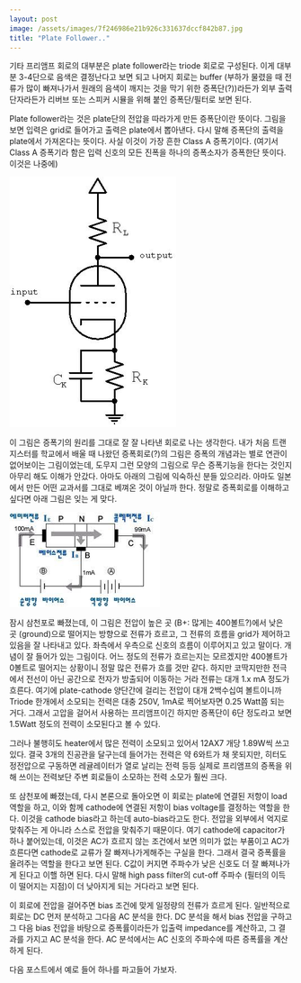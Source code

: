 ```yaml
---
layout: post
image: /assets/images/7f246986e21b926c331637dccf842b87.jpg
title: "Plate Follower.."
---
```



기타 프리앰프 회로의 대부분은 plate follower라는 triode 회로로 구성된다. 이게 대부분 3-4단으로 음색은 결정난다고 보면 되고 나머지 회로는 buffer (부하가 물렸을 때 전류가 많이 빠져나가서 원래의 음색이 깨지는 것을 막기 위한 증폭단(?))라든가 외부 출력단자라든가 리버브 또는 스피커 시뮬을 위해 붙인 증폭단/필터로 보면 된다.




Plate follower라는 것은 plate단의 전압을 따라가게 만든 증폭단이란 뜻이다. 그림을 보면 입력은 grid로 들어가고 출력은 plate에서 뽑아낸다. 다시 말해 증폭단의 출력을 plate에서 가져온다는 뜻이다. 사실 이것이 가장 흔한 Class A 증폭기이다. (여기서 Class A 증폭기라 함은 입력 신호의 모든 진폭을 하나의 증폭소자가 증폭한단 뜻이다. 이것은 나중에)






![image](/assets/images/7f246986e21b926c331637dccf842b87.jpg)







이 그림은 증폭기의 원리를 그대로 잘 잘 나타낸 회로로 나는 생각한다. 내가 처음 트랜지스터를 학교에서 배울 때 나왔던 증폭회로(?)의 그림은 증폭의 개념과는 별로 연관이 없어보이는 그림이었는데, 도무지 그런 모양의 그림으로 무슨 증폭기능을 한다는 것인지 아무리 해도 이해가 안갔다. 아마도 아래의 그림에 익숙하신 분들 있으리라. 아마도 일본에서 만든 어떤 교과서를 그대로 베껴온 것이 아닐까 한다. 정말로 증폭회로를 이해하고 싶다면 아래 그림은 잊는 게 맞다.






![image](/assets/images/1011edd129dd16566cab732fd70a2cf6.jpg)










잠시 삼천포로 빠졌는데, 이 그림은 전압이 높은 곳 (B+: 많게는 400볼트?)에서 낮은 곳 (ground)으로 떨어지는 방향으로 전류가 흐르고, 그 전류의 흐름을 grid가 제어하고 있음을 잘 나타내고 있다. 좌측에서 우측으로 신호의 흐름이 이루어지고 있고 말이다. 개념이 잘 들어가 있는 그림이다. 어느 정도의 전류가 흐르는지는 모르겠지만 400볼트가 0볼트로 떨어지는 상황이니 정말 많은 전류가 흐를 것만 같다. 하지만 코딱지만한 전극에서 전선이 아닌 공간으로 전자가 방출되어 이동하는 거라 전류는 대개 1.x mA 정도가 흐른다. 여기에 plate-cathode 양단간에 걸리는 전압이 대개 2백수십여 볼트이니까 Triode 한개에서 소모되는 전력은 대충 250V, 1mA로 찍어보자면 0.25 Watt쯤 되는 거다. 그래서 고압을 걸어서 사용하는 프리앰프이긴 하지만 증폭단이 6단 정도라고 보면 1.5Watt 정도의 전력이 소모된다고 볼 수 있다. 




그러나 불행히도 heater에서 많은 전력이 소모되고 있어서 12AX7 개당 1.89W씩 쓰고 있다. 결국 3개의 진공관을 달구는데 들어가는 전력은 약 6와트가 채 못되지만, 히터도 정전압으로 구동하면 레귤레이터가 열로 날리는 전력 등등 실제로 프리앰프의 증폭을 위해 쓰이는 전력보단 주변 회로들이 소모하는 전력 소모가 훨씬 크다.




또 삼천포에 빠졌는데, 다시 본론으로 돌아오면 이 회로는 plate에 연결된 저항이 load 역할을 하고, 이와 함께 cathode에 연결된 저항이 bias voltage를 결정하는 역할을 한다. 이것을 cathode bias라고 하는데 auto-bias라고도 한다. 전압을 외부에서 억지로 맞춰주는 게 아니라 스스로 전압을 맞춰주기 때문이다. 여기 cathode에 capacitor가 하나 붙어있는데, 이것은 AC가 흐르지 않는 조건에서 보면 의미가 없는 부품이고 AC가 흐른다면 cathode로 교류가 잘 빠져나가게해주는 구실을 한다. 그래서 결국 증폭률을 올려주는 역할을 한다고 보면 된다. C값이 커지면 주파수가 낮은 신호도 더 잘 빠져나가게 된다고 이핼 하면 된다. 다시 말해 high pass filter의 cut-off 주파수 (필터의 이득이 떨어지는 지점)이 더 낮아지게 되는 거다라고 보면 된다.




이 회로에 전압을 걸어주면 bias 조건에 맞게 일정량의 전류가 흐르게 된다. 일반적으로 회로는 DC 먼저 분석하고 그다음 AC 분석을 한다. DC 분석을 해서 bias 전압을 구하고 그 다음 bias 전압을 바탕으로 증폭률이라든가 입출력 impedance를 계산하고, 그 결과를 가지고 AC 분석을 한다. AC 분석에서는 AC 신호의 주파수에 따른 증폭률을 계산하게 된다.




다음 포스트에서 예로 들어 하나를 파고들어 가보자.








